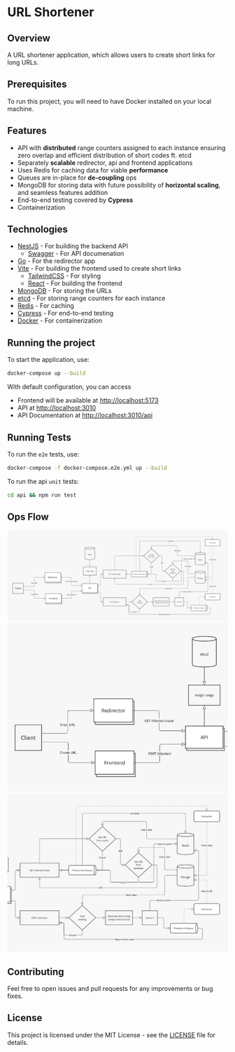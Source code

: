 # URL Shortener

## Overview

A URL shortener application, which allows users to create short links for long URLs.

## Prerequisites

To run this project, you will need to have Docker installed on your local machine.

## Features

- API with **distributed** range counters assigned to each instance ensuring zero overlap and efficient distribution of short codes ft. etcd
- Separately **scalable** redirector, api and frontend applications
- Uses Redis for caching data for viable **performance**
- Queues are in-place for **de-coupling** ops
- MongoDB for storing data with future possibility of **horizontal scaling**, and seamless features addition
- End-to-end testing covered by **Cypress**
- Containerization

## Technologies

- [NestJS](https://nestjs.com/) - For building the backend API
  - [Swagger](https://docs.nestjs.com/openapi/introduction) - For API documenation
- [Go](https://golang.org/) - For the redirector app
- [Vite](https://vitejs.dev/) - For building the frontend used to create short links
  - [TailwindCSS](https://tailwindcss.com/) - For styling
  - [React](https://react.dev/) - For building the frontend
- [MongoDB](https://www.mongodb.com/) - For storing the URLs
- [etcd](https://etcd.io/) - For storing range counters for each instance
- [Redis](https://redis.io/) - For caching
- [Cypress](https://www.cypress.io/) - For end-to-end testing
- [Docker](https://www.docker.com/) - For containerization

## Running the project

To start the application, use:

```bash
docker-compose up --build
```

With default configuration, you can access

- Frontend will be available at [http://localhost:5173](http://localhost:5173)
- API at [http://localhost:3010](http://localhost:3010)
- API Documentation at [http://localhost:3010/api](http://localhost:3010/api)

## Running Tests

To run the `e2e` tests, use:

```bash
docker-compose -f docker-compose.e2e.yml up --build
```

To run the api `unit` tests:

```bash
cd api && npm run test
```

## Ops Flow

![Ops Flow 01](flow-01.jpg)
![Ops Flow 02](flow-02.jpg)
![Ops Flow 03](flow-03.jpg)

## Contributing

Feel free to open issues and pull requests for any improvements or bug fixes.

## License

This project is licensed under the MIT License - see the [LICENSE](LICENSE) file for details.
